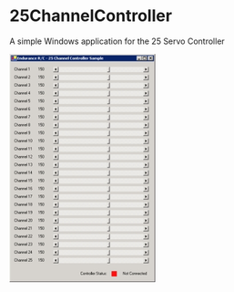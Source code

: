 # 25ChannelController
A simple Windows application for the 25 Servo Controller

![alt text](https://github.com/endurancerc/25ChannelController/blob/main/25controller.jpg?raw=true)
